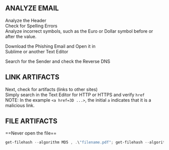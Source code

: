 
## ANALYZE EMAIL

Analyze the Header  
Check for Spelling Errors  
Analyze incorrect symbols, such as the Euro or Dollar symbol before or after the value.

Download the Phishing Email and Open it in  
Sublime or another Text Editor

Search for the Sender and check the Reverse DNS

## LINK ARTIFACTS

Next, check for artifacts (links to other sites)  
Simply search in the Text Editor for HTTP or HTTPS and verify `href`  
NOTE: In the example `<a href=3D ...>`, the initial `a` indicates that it is a malicious link.

## FILE ARTIFACTS

==Never open the file==


````powershell
get-filehash --algorithm MD5 , .\"filename.pdf"; get-filehash --algorithm SHA-1 , .\"filename.pdf"
`````
